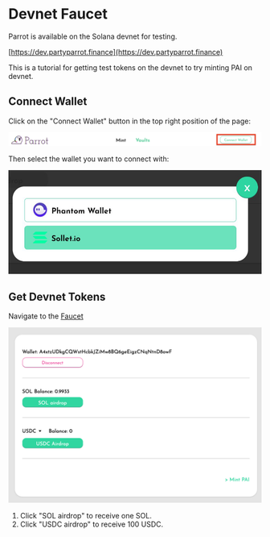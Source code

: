# Devnet Faucet

Parrot is available on the Solana devnet for testing.

[https://dev.partyparrot.finance](https://dev.partyparrot.finance)

This is a tutorial for getting test tokens on the devnet to try minting PAI on devnet.

## Connect Wallet

Click on the "Connect Wallet" button in the top right position of the page:

![](./tutorial/connect-navbar.png)

Then select the wallet you want to connect with:

![picture2.jpg](./tutorial/wallet-select-list.jpg)

## Get Devnet Tokens

Navigate to the [Faucet](https://dev.partyparrot.finance/faucet)

![picture1.jpg](./tutorial/faucet.png)

1. Click "SOL airdrop" to receive one SOL.
2. Click "USDC airdrop" to receive 100 USDC.
